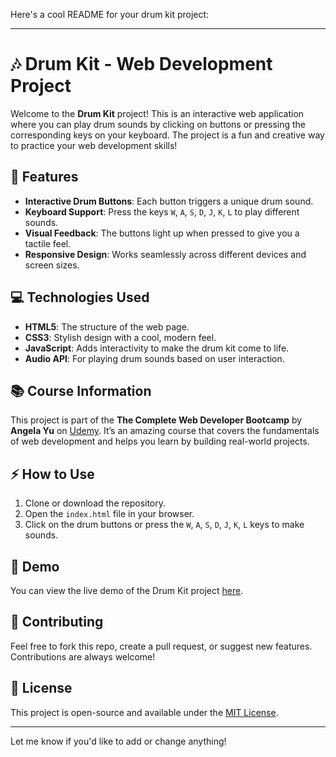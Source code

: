 Here's a cool README for your drum kit project:

---

# 🎶 Drum Kit - Web Development Project

Welcome to the **Drum Kit** project! This is an interactive web application where you can play drum sounds by clicking on buttons or pressing the corresponding keys on your keyboard. The project is a fun and creative way to practice your web development skills!

## 🚀 Features

- **Interactive Drum Buttons**: Each button triggers a unique drum sound.
- **Keyboard Support**: Press the keys `W`, `A`, `S`, `D`, `J`, `K`, `L` to play different sounds.
- **Visual Feedback**: The buttons light up when pressed to give you a tactile feel.
- **Responsive Design**: Works seamlessly across different devices and screen sizes.

## 💻 Technologies Used

- **HTML5**: The structure of the web page.
- **CSS3**: Stylish design with a cool, modern feel.
- **JavaScript**: Adds interactivity to make the drum kit come to life.
- **Audio API**: For playing drum sounds based on user interaction.

## 📚 Course Information

This project is part of the **The Complete Web Developer Bootcamp** by **Angela Yu** on [Udemy](https://www.udemy.com/course/the-complete-web-development-bootcamp/). It’s an amazing course that covers the fundamentals of web development and helps you learn by building real-world projects.

## ⚡ How to Use

1. Clone or download the repository.
2. Open the `index.html` file in your browser.
3. Click on the drum buttons or press the `W`, `A`, `S`, `D`, `J`, `K`, `L` keys to make sounds.

## 🎨 Demo

You can view the live demo of the Drum Kit project [here](your-demo-link.com).

## 🤝 Contributing

Feel free to fork this repo, create a pull request, or suggest new features. Contributions are always welcome!

## 📜 License

This project is open-source and available under the [MIT License](LICENSE).

---

Let me know if you'd like to add or change anything!
